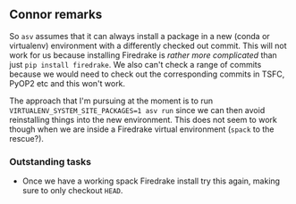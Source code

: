 ## Connor remarks

So `asv` assumes that it can always install a package in a new (conda or virtualenv) environment with a differently checked out commit. This will not work for us because installing Firedrake is *rather more complicated* than just `pip install firedrake`. We also can't check a range of commits because we would need to check out the corresponding commits in TSFC, PyOP2 etc and this won't work.

The approach that I'm pursuing at the moment is to run `VIRTUALENV_SYSTEM_SITE_PACKAGES=1 asv run` since we can then avoid reinstalling things into the new environment. This does not seem to work though when we are inside a Firedrake virtual environment (`spack` to the rescue?).

### Outstanding tasks

- Once we have a working spack Firedrake install try this again, making sure to only checkout `HEAD`.
